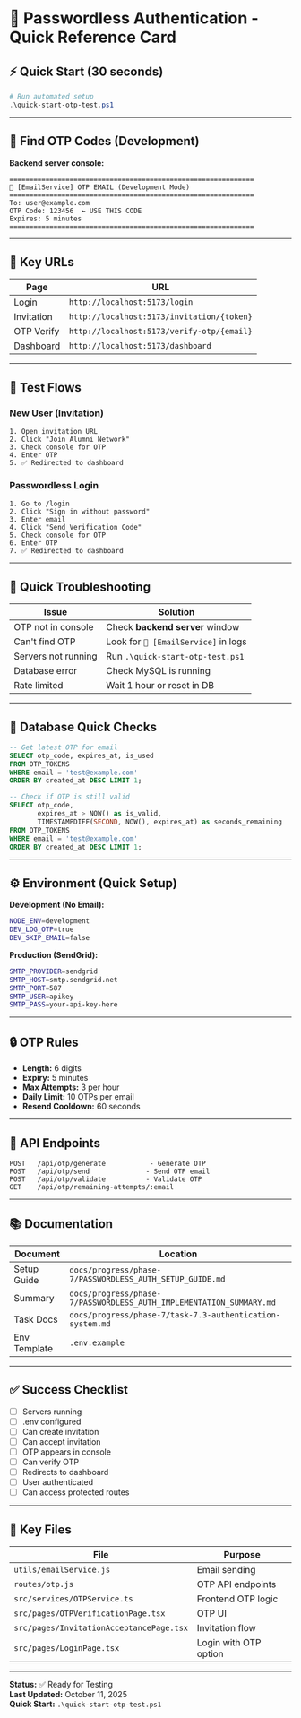 # 🚀 Passwordless Authentication - Quick Reference Card

## ⚡ Quick Start (30 seconds)

```powershell
# Run automated setup
.\quick-start-otp-test.ps1
```

---

## 📧 Find OTP Codes (Development)

**Backend server console:**
```
=============================================================
📧 [EmailService] OTP EMAIL (Development Mode)
=============================================================
To: user@example.com
OTP Code: 123456  ← USE THIS CODE
Expires: 5 minutes
=============================================================
```

---

## 🔗 Key URLs

| Page | URL |
|------|-----|
| Login | `http://localhost:5173/login` |
| Invitation | `http://localhost:5173/invitation/{token}` |
| OTP Verify | `http://localhost:5173/verify-otp/{email}` |
| Dashboard | `http://localhost:5173/dashboard` |

---

## 🎯 Test Flows

### New User (Invitation)
```
1. Open invitation URL
2. Click "Join Alumni Network"
3. Check console for OTP
4. Enter OTP
5. ✅ Redirected to dashboard
```

### Passwordless Login
```
1. Go to /login
2. Click "Sign in without password"
3. Enter email
4. Click "Send Verification Code"
5. Check console for OTP
6. Enter OTP
7. ✅ Redirected to dashboard
```

---

## 🐛 Quick Troubleshooting

| Issue | Solution |
|-------|----------|
| OTP not in console | Check **backend server** window |
| Can't find OTP | Look for `📧 [EmailService]` in logs |
| Servers not running | Run `.\quick-start-otp-test.ps1` |
| Database error | Check MySQL is running |
| Rate limited | Wait 1 hour or reset in DB |

---

## 💾 Database Quick Checks

```sql
-- Get latest OTP for email
SELECT otp_code, expires_at, is_used 
FROM OTP_TOKENS 
WHERE email = 'test@example.com' 
ORDER BY created_at DESC LIMIT 1;

-- Check if OTP is still valid
SELECT otp_code,
       expires_at > NOW() as is_valid,
       TIMESTAMPDIFF(SECOND, NOW(), expires_at) as seconds_remaining
FROM OTP_TOKENS 
WHERE email = 'test@example.com'
ORDER BY created_at DESC LIMIT 1;
```

---

## ⚙️ Environment (Quick Setup)

**Development (No Email):**
```bash
NODE_ENV=development
DEV_LOG_OTP=true
DEV_SKIP_EMAIL=false
```

**Production (SendGrid):**
```bash
SMTP_PROVIDER=sendgrid
SMTP_HOST=smtp.sendgrid.net
SMTP_PORT=587
SMTP_USER=apikey
SMTP_PASS=your-api-key-here
```

---

## 🔒 OTP Rules

- **Length:** 6 digits
- **Expiry:** 5 minutes
- **Max Attempts:** 3 per hour
- **Daily Limit:** 10 OTPs per email
- **Resend Cooldown:** 60 seconds

---

## 📱 API Endpoints

```
POST   /api/otp/generate           - Generate OTP
POST   /api/otp/send              - Send OTP email
POST   /api/otp/validate          - Validate OTP
GET    /api/otp/remaining-attempts/:email
```

---

## 📚 Documentation

| Document | Location |
|----------|----------|
| Setup Guide | `docs/progress/phase-7/PASSWORDLESS_AUTH_SETUP_GUIDE.md` |
| Summary | `docs/progress/phase-7/PASSWORDLESS_AUTH_IMPLEMENTATION_SUMMARY.md` |
| Task Docs | `docs/progress/phase-7/task-7.3-authentication-system.md` |
| Env Template | `.env.example` |

---

## ✅ Success Checklist

- [ ] Servers running
- [ ] .env configured
- [ ] Can create invitation
- [ ] Can accept invitation
- [ ] OTP appears in console
- [ ] Can verify OTP
- [ ] Redirects to dashboard
- [ ] User authenticated
- [ ] Can access protected routes

---

## 🎨 Key Files

| File | Purpose |
|------|---------|
| `utils/emailService.js` | Email sending |
| `routes/otp.js` | OTP API endpoints |
| `src/services/OTPService.ts` | Frontend OTP logic |
| `src/pages/OTPVerificationPage.tsx` | OTP UI |
| `src/pages/InvitationAcceptancePage.tsx` | Invitation flow |
| `src/pages/LoginPage.tsx` | Login with OTP option |

---

**Status:** ✅ Ready for Testing  
**Last Updated:** October 11, 2025  
**Quick Start:** `.\quick-start-otp-test.ps1`
